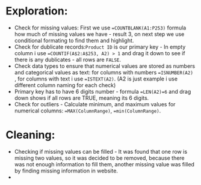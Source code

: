 # Exploration:
* Check for missing values: First we use `=COUNTBLANK(A1:P253)` formula how much of missing values we have - result 3, on next step we use conditional formating to find them and highlight.
* Check for dublicate records:`Product ID` is our primary key - In empty column i use `=COUNTIF(A$2:A$253, A2) > 1` and drag it down to see if there is any dublicates - all rows are `FALSE`.
* Check data types to ensure that numerical values are stored as numbers and categorical values as text: for columns with numbers `=ISNUMBER(A2)` , for columns with text i use `=ISTEXT(A2)`. (A2 is just example i use different column naming for each check)
* Primary key has to have 6 digits number - formula `=LEN(A2)=6` and drag down shows if all rows are TRUE, meaning its 6 digits.
* Check for outliers - Calculate minimum, and maximum values for numerical columns: `=MAX(ColumnRange)`, `=min(ColumnRange)`.

# Cleaning:
* Checking if missing values can be filled - It was found that one row is missing two values, so it was decided to be removed, because there was not enough information to fill them, another missing value was filled by finding missing information in website.
* 

